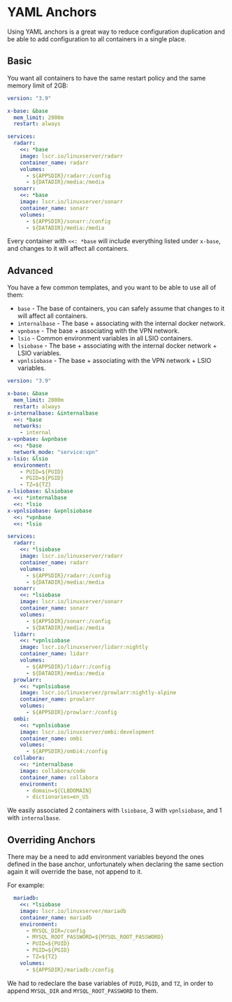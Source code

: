 # YAML Anchors

Using YAML anchors is a great way to reduce configuration duplication and be able to add configuration to all containers in a single place.

## Basic

You want all containers to have the same restart policy and the same memory limit of 2GB:

```Yaml
version: "3.9"

x-base: &base
  mem_limit: 2000m
  restart: always

services:
  radarr:
    <<: *base
    image: lscr.io/linuxserver/radarr
    container_name: radarr
    volumes:
      - ${APPSDIR}/radarr:/config
      - ${DATADIR}/media:/media
  sonarr:
    <<: *base
    image: lscr.io/linuxserver/sonarr
    container_name: sonarr
    volumes:
      - ${APPSDIR}/sonarr:/config
      - ${DATADIR}/media:/media
```

Every container with `<<: *base` will include everything listed under `x-base`, and changes to it will affect all containers.

## Advanced

You have a few common templates, and you want to be able to use all of them:

- `base` - The base of containers, you can safely assume that changes to it will affect all containers.
- `internalbase` - The base + associating with the internal docker network.
- `vpnbase` - The base + associating with the VPN network.
- `lsio` - Common environment variables in all LSIO containers.
- `lsiobase` - The base + associating with the internal docker network + LSIO variables.
- `vpnlsiobase` - The base + associating with the VPN network + LSIO variables.

```Yaml
version: "3.9"

x-base: &base
  mem_limit: 2000m
  restart: always 
x-internalbase: &internalbase
  <<: *base
  networks:
    - internal
x-vpnbase: &vpnbase
  <<: *base
  network_mode: "service:vpn"
x-lsio: &lsio
  environment:
    - PUID=${PUID}
    - PGID=${PGID}
    - TZ=${TZ}
x-lsiobase: &lsiobase
  <<: *internalbase
  <<: *lsio
x-vpnlsiobase: &vpnlsiobase
  <<: *vpnbase
  <<: *lsio

services:
  radarr:
    <<: *lsiobase
    image: lscr.io/linuxserver/radarr
    container_name: radarr
    volumes:
      - ${APPSDIR}/radarr:/config
      - ${DATADIR}/media:/media
  sonarr:
    <<: *lsiobase
    image: lscr.io/linuxserver/sonarr
    container_name: sonarr
    volumes:
      - ${APPSDIR}/sonarr:/config
      - ${DATADIR}/media:/media
  lidarr:
    <<: *vpnlsiobase
    image: lscr.io/linuxserver/lidarr:nightly
    container_name: lidarr
    volumes:
      - ${APPSDIR}/lidarr:/config
      - ${DATADIR}/media:/media
  prowlarr:
    <<: *vpnlsiobase
    image: lscr.io/linuxserver/prowlarr:nightly-alpine
    container_name: prowlarr
    volumes:
      - ${APPSDIR}/prowlarr:/config
  ombi:
    <<: *vpnlsiobase
    image: lscr.io/linuxserver/ombi:development
    container_name: ombi
    volumes:
      - ${APPSDIR}/ombi4:/config
  collabora:
    <<: *internalbase
    image: collabora/code
    container_name: collabora
    environment:
      - domain=${CLBDOMAIN}
      - dictionaries=en_US
```

We easily associated 2 containers with `lsiobase`, 3 with `vpnlsiobase`, and 1 with `internalbase`.

## Overriding Anchors

There may be a need to add environment variables beyond the ones defined in the base anchor, unfortunately when declaring the same section again it will override the base, not append to it.

For example:

```yaml
  mariadb:
    <<: *lsiobase
    image: lscr.io/linuxserver/mariadb
    container_name: mariadb
    environment:
      - MYSQL_DIR=/config
      - MYSQL_ROOT_PASSWORD=${MYSQL_ROOT_PASSWORD}
      - PUID=${PUID}
      - PGID=${PGID}
      - TZ=${TZ}
    volumes:
      - ${APPSDIR}/mariadb:/config
```

We had to redeclare the base variables of `PUID`, `PGID`, and `TZ`, in order to append `MYSQL_DIR` and `MYSQL_ROOT_PASSWORD` to them.
